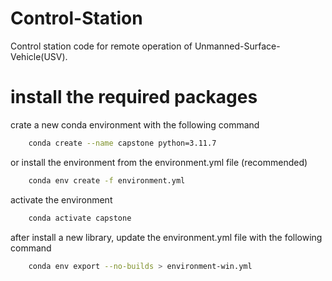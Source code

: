 # Control-Station
Control station code for remote operation of Unmanned-Surface-Vehicle(USV). 

# install the required packages

crate a new conda environment with the following command
```bash
    conda create --name capstone python=3.11.7
```
or install the environment from the environment.yml file (recommended)
```bash
    conda env create -f environment.yml
```

activate the environment
```bash
    conda activate capstone
```

after install a new library, update the environment.yml file with the following command
```bash
    conda env export --no-builds > environment-win.yml
```